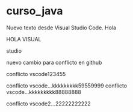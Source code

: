 # curso_java

Nuevo texto desde Visual Studio Code.
Hola


HOLA
VISUAL


studio

nuevo cambio para conflicto en github

conflicto vscode123455

conflicto vscode...kkkkkkkkk59559999
conflicto vscode...kkkkkkkkk88888888

conflicto vscode2...22222222222


